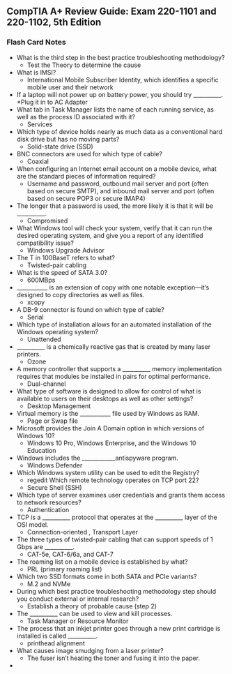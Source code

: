 ## CompTIA A+ Review Guide: Exam 220-1101 and 220-1102, 5th Edition

### Flash Card Notes

* What is the third step in the best practice troubleshooting methodology?
    * Test the Theory to determine the cause
* What is IMSI?
    * International Mobile Subscriber Identity, which identifies a specific mobile user and their network
* If a laptop will not power up on battery power, you should try __________.
    *Plug it in to AC Adapter
* What tab in Task Manager lists the name of each running service, as well as the process ID associated with it?
    * Services
* Which type of device holds nearly as much data as a conventional hard disk drive but has no moving parts?
    * Solid-state drive (SSD)
* BNC connectors are used for which type of cable?
    * Coaxial
* When configuring an Internet email account on a mobile device, what are the standard pieces of information required?
    * Username and password, outbound mail server and port (often based on secure SMTP), and inbound mail server and port (often based on secure POP3 or secure IMAP4)
* The longer that a password is used, the more likely it is that it will be __________.
    * Compromised
* What Windows tool will check your system, verify that it can run the desired operating system, and give you a report of any identified compatibility issue?
    * Windows Upgrade Advisor
* The T in 100BaseT refers to what?
    * Twisted-pair cabling
* What is the speed of SATA 3.0?
    * 600MBps
* ___________ is an extension of copy with one notable exception—it’s designed to copy directories as well as files.
    * xcopy
* A DB-9 connector is found on which type of cable?
    * Serial
* Which type of installation allows for an automated installation of the Windows operating system?
    * Unattended
* __________ is a chemically reactive gas that is created by many laser printers.
    * Ozone
* A memory controller that supports a __________ memory implementation requires that modules be installed in pairs for optimal performance.
    * Dual-channel
* What type of software is designed to allow for control of what is available to users on their desktops as well as other settings?
    * Desktop Management
* Virtual memory is the ___________ file used by Windows as RAM.
    * Page or Swap file
* Microsoft provides the Join A Domain option in which versions of Windows 10?
    * Windows 10 Pro, Windows Enterprise, and the Windows 10 Education
* Windows includes the ____________antispyware program.
    * Windows Defender
* Which Windows system utility can be used to edit the Registry?
    * regedit
Which remote technology operates on TCP port 22?
    * Secure Shell (SSH)
* Which type of server examines user credentials and grants them access to network resources?
    * Authentication
* TCP is a __________ protocol that operates at the __________ layer of the OSI model.
    * Connection-oriented , Transport Layer
* The three types of twisted-pair cabling that can support speeds of 1 Gbps are __________.
    * CAT-5e, CAT-6/6a, and CAT-7
* The roaming list on a mobile device is established by what?
    * PRL (primary roaming list)
* Which two SSD formats come in both SATA and PCIe variants?
    * M.2 and NVMe
* During which best practice troubleshooting methodology step should you conduct external or internal research?
    * Establish a theory of probable cause (step 2)
* The __________ can be used to view and kill processes.
    * Task Manager or Resource Monitor
* The process that an inkjet printer goes through a new print cartridge is installed is called __________.
    * printhead alignment
* What causes image smudging from a laser printer?
    * The fuser isn’t heating the toner and fusing it into the paper.
* 
